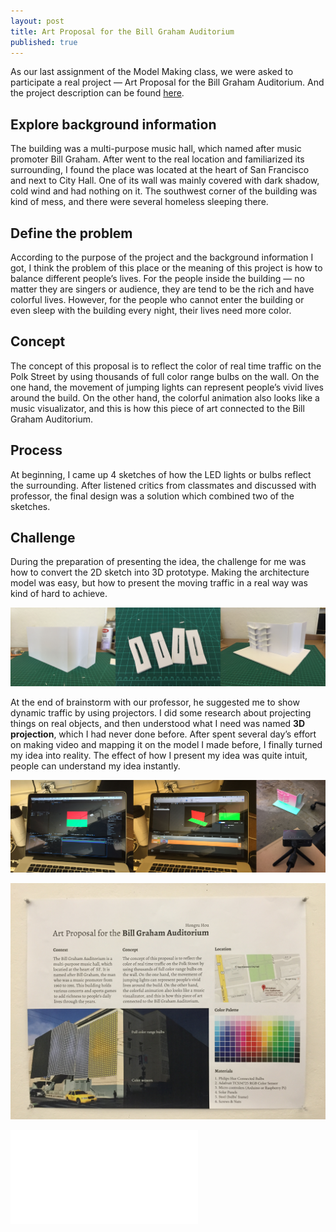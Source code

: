 ```yaml
---
layout: post
title: Art Proposal for the Bill Graham Auditorium
published: true
---
```

As our last assignment of the Model Making class, we were asked to participate a real project — Art Proposal for the Bill Graham Auditorium. And the project description can be found [here](http://www.sfartscommission.org/pubartcollection/about-pubart/opportunities/2014/10/02/8637/).

## Explore background information
The building was a multi-purpose music hall, which named after music promoter Bill Graham. After went to the real location and familiarized its surrounding, I found the place was located at the heart of San Francisco and next to City Hall. One of its wall was mainly covered with dark shadow, cold wind and had nothing on it. The southwest corner of the building was kind of mess, and there were several homeless sleeping there.

## Define the problem
According to the purpose of the project and the background information I got, I think the problem of this place or the meaning of this project is how to balance different people’s lives. For the people inside the building — no matter they are singers or audience, they are tend to be the rich and have colorful lives. However, for the people who cannot enter the building or even sleep with the building every night, their lives need more color.

## Concept
The concept of this proposal is to reflect the color of real time traffic on the Polk Street by using thousands of full color range bulbs on the wall. On the one hand, the movement of jumping lights can represent people’s vivid lives around the build. On the other hand, the colorful animation also looks like a music visualizator, and this is how this piece of art connected to the Bill Graham Auditorium.

## Process
At beginning, I came up 4 sketches of how the LED lights or bulbs reflect the surrounding. After listened critics from classmates and discussed with professor, the final design was a solution which combined two of the sketches.

## Challenge
During the preparation of presenting the idea, the challenge for me was how to convert the 2D sketch into 3D prototype. Making the architecture model was easy, but how to present the moving traffic in a real way was kind of hard to achieve.

<p class="full-width">
  <img src="/images/compressed/blog/2014-12-12/1.jpg" title="Process of making architecture model">
</p>


At the end of brainstorm with our professor, he suggested me to show dynamic traffic by using projectors. I did some research about projecting things on real objects, and then understood what I need was named **3D projection**, which I had never done before. After spent several day’s effort on making video and mapping it on the model I made before, I finally turned my idea into reality. The effect of how I present my idea was quite intuit, people can understand my idea instantly.

<p class="full-width"><img src="/images/compressed/blog/2014-12-12/2.jpg" title="3D mapping process"></p>
<p class="full-width"><img src="/images/compressed/blog/2014-12-12/3.jpg" title="Poster"></p>

<div class="outside-sources">
<iframe src="//player.vimeo.com/video/117243799?title=0&amp;byline=0&amp;portrait=0&amp;color=b5e285&amp;loop=1" frameborder="0" webkitallowfullscreen mozallowfullscreen allowfullscreen></iframe>
</div>
